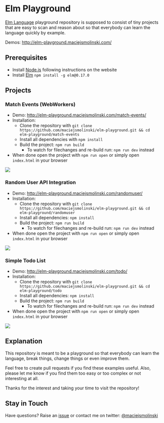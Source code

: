 # Elm Playground

[Elm Language](http://elm-lang.org/) playground repository is supposed to consist of tiny projects that are easy to scan and reason about so that everybody can learn the language quickly by example.

Demos: http://elm-playground.maciejsmolinski.com/

## Prerequisites

* Install [Node.js](https://nodejs.org/en/) following instructions on the website
* Install [Elm](http://elm-lang.org/) `npm install -g elm@0.17.0`

## Projects

### Match Events (WebWorkers)

* Demo: http://elm-playground.maciejsmolinski.com/match-events/
* Installation:
  * Clone the repository with `git clone https://github.com/maciejsmolinski/elm-playground.git && cd elm-playground/match-events`
  * Install all dependencies with `npm install`
  * Build the project: `npm run build`
    * To watch for filechanges and re-build run: `npm run dev` instead
* When done open the project with `npm run open` or simply open `index.html` in your browser

![](https://cdn.pbrd.co/images/GLAtx3p.gif)

### Random User API Integration

* Demo: http://elm-playground.maciejsmolinski.com/randomuser/
* Installation:
  * Clone the repository with `git clone https://github.com/maciejsmolinski/elm-playground.git && cd elm-playground/randomuser`
  * Install all dependencies: `npm install`
  * Build the project: `npm run build`
    * To watch for filechanges and re-build run: `npm run dev` instead
* When done open the project with `npm run open` or simply open `index.html` in your browser

![](https://cdn.pbrd.co/images/GLAJbvI.gif)

### Simple Todo List

* Demo: http://elm-playground.maciejsmolinski.com/todo/
* Installation:
  * Clone the repository with `git clone https://github.com/maciejsmolinski/elm-playground.git && cd elm-playground/todo`
  * Install all dependencies: `npm install`
  * Build the project: `npm run build`
    * To watch for filechanges and re-build run: `npm run dev` instead
* When done open the project with `npm run open` or simply open `index.html` in your browser

![](https://cdn.pbrd.co/images/GLAw54g.gif)

## Explanation

This repository is meant to be a playground so that everybody can learn the language, break things, change things or even improve them.

Feel free to create pull requests if you find these examples useful. Also, please let me know if you find them too easy or too complex or not interesting at all.

Thanks for the interest and taking your time to visit the repository!

## Stay in Touch

Have questions? Raise an [issue](https://github.com/maciejsmolinski/elm-playground/issues) or contact me on twitter: [@maciejsmolinski](https://twitter.com/maciejsmolinski)
